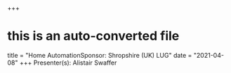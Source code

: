 +++
# this is an auto-converted file
title = "Home AutomationSponsor: Shropshire (UK) LUG"
date = "2021-04-08"
+++
Presenter(s): Alistair Swaffer

